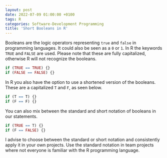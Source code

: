 ```yaml
---
layout: post
date: 2022-07-09 01:00:00 +0100
tags: R
categories: Software-Development Programming
title: 'Short Booleans in R'
---
```


Booleans are the logic operators representing `true` and `false` in programming languages. It could also be seen as a `0` or `1`. In R the keywords `TRUE` and `FALSE` are used. Please note that these are fully capitalized, otherwise R will not recognize the booleans. 
```r
if (TRUE == TRUE) {}
if (FALSE == FALSE) {}
```

In R you also have the option to use a shortened version of the booleans. These are a capitalized `T` and `F`, as seen below. 
```r
if (T == T) {}
if (F == F) {}
```

You can also mix between the standard and short notation of booleans in our statements.
```r
if (TRUE == T) {}
if (F == FALSE) {}
```

I advise to choose between the standard or short notation and consistently apply it in your own projects. Use the standard notation in team projects where not everyone is familiar with the R programming language.
